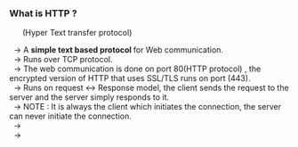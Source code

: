 <h3>What is HTTP ? </h3>
&nbsp; &nbsp; &nbsp; (Hyper Text transfer protocol)

&nbsp; -> A <b>simple text based protocol </b>for Web communication.  </br>
&nbsp; -> Runs over TCP protocol.</br>
&nbsp; -> The web communication is done on port 80(HTTP protocol) , the encrypted version of HTTP that uses SSL/TLS runs on port (443).</br>
&nbsp; -> Runs on request <-> Response model, the client sends the request to the server and the server simply responds to it.</br>
&nbsp; -> NOTE : It is always the client which initiates the connection, the server can never initiate the connection.</br>
&nbsp; ->  </br>
&nbsp; ->  </br>
